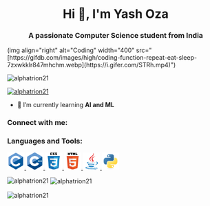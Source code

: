 <h1 align="center">Hi 👋, I'm Yash Oza</h1>
<h3 align="center">A passionate Computer Science student from India</h3>
(img align="right" alt="Coding" width="400" src="[https://gifdb.com/images/high/coding-function-repeat-eat-sleep-7zxwkklr847mhchm.webp](https://i.gifer.com/STRh.mp4)")
<p align="left"> <img src="https://komarev.com/ghpvc/?username=alphatrion21&label=Profile%20views&color=0e75b6&style=flat" alt="alphatrion21" /> </p>

<p align="left"> <a href="https://github.com/ryo-ma/github-profile-trophy"><img src="https://github-profile-trophy.vercel.app/?username=alphatrion21" alt="alphatrion21" /></a> </p>

- 🌱 I’m currently learning **AI and ML**

<h3 align="left">Connect with me:</h3>
<p align="left">
</p>

<h3 align="left">Languages and Tools:</h3>
<p align="left"> <a href="https://www.cprogramming.com/" target="_blank" rel="noreferrer"> <img src="https://raw.githubusercontent.com/devicons/devicon/master/icons/c/c-original.svg" alt="c" width="40" height="40"/> </a> <a href="https://www.w3schools.com/cpp/" target="_blank" rel="noreferrer"> <img src="https://raw.githubusercontent.com/devicons/devicon/master/icons/cplusplus/cplusplus-original.svg" alt="cplusplus" width="40" height="40"/> </a> <a href="https://www.w3schools.com/css/" target="_blank" rel="noreferrer"> <img src="https://raw.githubusercontent.com/devicons/devicon/master/icons/css3/css3-original-wordmark.svg" alt="css3" width="40" height="40"/> </a> <a href="https://www.w3.org/html/" target="_blank" rel="noreferrer"> <img src="https://raw.githubusercontent.com/devicons/devicon/master/icons/html5/html5-original-wordmark.svg" alt="html5" width="40" height="40"/> </a> <a href="https://www.java.com" target="_blank" rel="noreferrer"> <img src="https://raw.githubusercontent.com/devicons/devicon/master/icons/java/java-original.svg" alt="java" width="40" height="40"/> </a> <a href="https://www.python.org" target="_blank" rel="noreferrer"> <img src="https://raw.githubusercontent.com/devicons/devicon/master/icons/python/python-original.svg" alt="python" width="40" height="40"/> </a> </p>

<p><img align="left" src="https://github-readme-stats.vercel.app/api/top-langs?username=alphatrion21&show_icons=true&locale=en&layout=compact" alt="alphatrion21" /></p>

<p>&nbsp;<img align="center" src="https://github-readme-stats.vercel.app/api?username=alphatrion21&show_icons=true&locale=en" alt="alphatrion21" /></p>

<p><img align="center" src="https://github-readme-streak-stats.herokuapp.com/?user=alphatrion21&" alt="alphatrion21" /></p>
